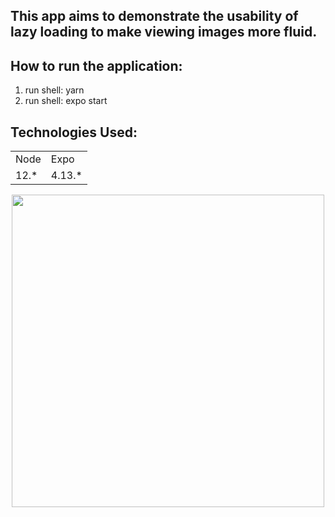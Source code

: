 ## This app aims to demonstrate the usability of lazy loading to make viewing images more fluid.

## How to run the application:

1) run shell: yarn
2) run shell: expo start

## Technologies Used:

<table>
  <tr>
    <td>Node</td>
    <td>Expo</td>
  </tr>
  <tr>
    <td>12.*</td>
    <td>4.13.*</td>
  </tr>
</table>

<center><img src="https://user-images.githubusercontent.com/87588900/145216882-8d730458-82dd-4fed-80cf-7364eaa2dcb1.gif" height="500"></center>
